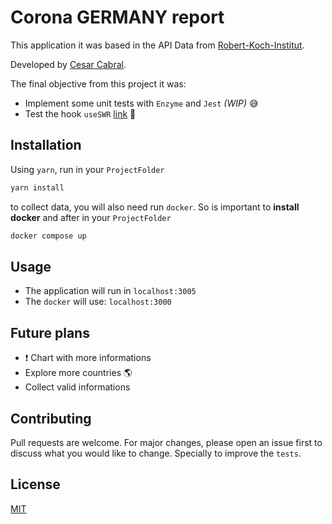 # Corona GERMANY report

This application it was based in the API Data from [Robert-Koch-Institut](https://github.com/marlon360/rki-covid-api).

Developed by [Cesar Cabral](https://www.cesarcabral.com).

The final objective from this project it was:
- Implement some unit tests with `Enzyme` and `Jest` *(WIP)* :sweat_smile:
- Test the hook `useSWR` [link](https://swr.vercel.app/) :thinking:

## Installation

Using `yarn`, run in your `ProjectFolder`

```bash
yarn install
```

to collect data, you will also need run `docker`. So is important to **install docker** and after in your `ProjectFolder`

```bash
docker compose up
```

## Usage

- The application will run in `localhost:3005`
- The `docker` will use: `localhost:3000`


## Future plans

- :exclamation: Chart with more informations
- Explore more countries :earth_americas:
- Collect valid informations



## Contributing
Pull requests are welcome. For major changes, please open an issue first to discuss what you would like to change. Specially to improve the `tests`.

## License
[MIT](https://choosealicense.com/licenses/mit/)